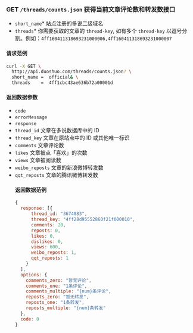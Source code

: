 ### GET `/threads/counts.json` 获得当前文章评论数和转发数接口
  - `short_name`* <String> 站点注册的多说二级域名
  - `threads`* <String> 你需要获取的文章的 `thread-key`, 如有多个 `thread-key` 以逗号分割。例如：`4ff160411318693231000006,4ff160411318693231000007`

#### 请求范例
```bash
curl -X GET \
  http://api.duoshuo.com/threads/counts.json? \
  short_name =  official& \
  threads    =  4ff1cbc43ae636b72a00001d
```
#### 返回数据参数
- `code` <Int>
- `errorMessage` <String>
- `response` <Object>
- `thread_id` <String> 文章在多说数据库中的 ID
- `thread_key` <String> 文章在原站点中的 ID 或其他唯一标识
- `comments` <Number> 文章评论数
- `likes` <Number> 文章被点「喜欢」的次数
- `views` <Number> 文章被阅读数
- `weibo_reposts` <Number> 文章的新浪微博转发数
- `qqt_reposts` <Number> 文章的腾讯微博转发数

#### 返回数据范例
```js
{
  response: [{
      thread_id: "3674083",
      thread_key: "4ff28d95552860f21f000010",
      comments: 20,
      reposts: 0,
      likes: 0,
      dislikes: 0,
      views: 600,
      weibo_reposts: 1,
      qqt_reposts: 1
    }
  ],
  options: {
    comments_zero: "暂无评论",
    comments_one: "1条评论",
    comments_multiple: "{num}条评论",
    reposts_zero: "暂无转发",
    reposts_one: "1条转发",
    reposts_multiple: "{num}条转发"
  },
  code: 0
}
```
